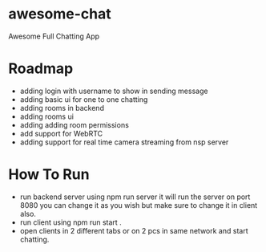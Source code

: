 # awesome-chat
Awesome Full  Chatting  App
# Roadmap
 - adding login with username to show in sending message
 - adding basic ui for one to one chatting
 - adding rooms in backend
 - adding rooms ui
 - adding adding room permissions
 - add support for WebRTC
 - adding support for real time camera streaming from nsp server
# How To Run
 - run backend server using  npm run server it will run the server on port 8080 you can change it as you wish but make sure to change it in client also.
 - run client using npm run start .
 - open clients in 2 different tabs or on 2 pcs in same network and start chatting.
